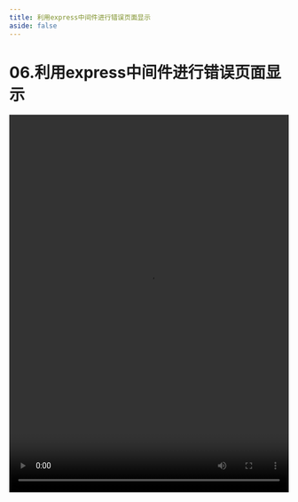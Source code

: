 ```yaml
---
title: 利用express中间件进行错误页面显示
aside: false
---
```


# 06.利用express中间件进行错误页面显示

<video autoplay src="http://qn.chinavanes.com/nodejs/module-19/06.利用express中间件进行错误页面显示.mp4" controls controlsList="nodownload" width="100%" height="680"/>

